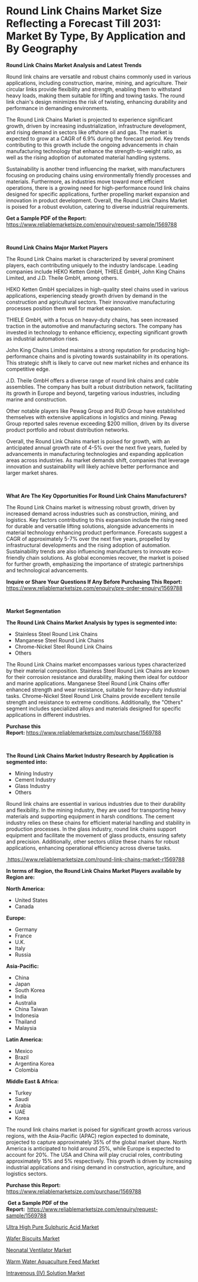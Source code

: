<p><h1>Round Link Chains Market Size Reflecting a Forecast Till 2031: Market By Type, By Application and By Geography</h1></p><p><strong>Round Link Chains Market Analysis and Latest Trends</strong></p>
<p><p>Round link chains are versatile and robust chains commonly used in various applications, including construction, marine, mining, and agriculture. Their circular links provide flexibility and strength, enabling them to withstand heavy loads, making them suitable for lifting and towing tasks. The round link chain's design minimizes the risk of twisting, enhancing durability and performance in demanding environments.</p><p>The Round Link Chains Market is projected to experience significant growth, driven by increasing industrialization, infrastructure development, and rising demand in sectors like offshore oil and gas. The market is expected to grow at a CAGR of 6.9% during the forecast period. Key trends contributing to this growth include the ongoing advancements in chain manufacturing technology that enhance the strength-to-weight ratio, as well as the rising adoption of automated material handling systems.</p><p>Sustainability is another trend influencing the market, with manufacturers focusing on producing chains using environmentally friendly processes and materials. Furthermore, as industries move toward more efficient operations, there is a growing need for high-performance round link chains designed for specific applications, further propelling market expansion and innovation in product development. Overall, the Round Link Chains Market is poised for a robust evolution, catering to diverse industrial requirements.</p></p>
<p><strong>Get a Sample PDF of the Report:&nbsp;</strong> <a href="https://www.reliablemarketsize.com/enquiry/request-sample/1569788?utm_campaign=1721&utm_medium=2&utm_source=Github&utm_content=ia&utm_term=14102024&utm_id=round-link-chains">https://www.reliablemarketsize.com/enquiry/request-sample/1569788</a></p>
<p>&nbsp;</p>
<p><strong>Round Link Chains Major Market Players</strong></p>
<p><p>The Round Link Chains market is characterized by several prominent players, each contributing uniquely to the industry landscape. Leading companies include HEKO Ketten GmbH, THIELE GmbH, John King Chains Limited, and J.D. Theile GmbH, among others. </p><p>HEKO Ketten GmbH specializes in high-quality steel chains used in various applications, experiencing steady growth driven by demand in the construction and agricultural sectors. Their innovative manufacturing processes position them well for market expansion.</p><p>THIELE GmbH, with a focus on heavy-duty chains, has seen increased traction in the automotive and manufacturing sectors. The company has invested in technology to enhance efficiency, expecting significant growth as industrial automation rises.</p><p>John King Chains Limited maintains a strong reputation for producing high-performance chains and is pivoting towards sustainability in its operations. This strategic shift is likely to carve out new market niches and enhance its competitive edge.</p><p>J.D. Theile GmbH offers a diverse range of round link chains and cable assemblies. The company has built a robust distribution network, facilitating its growth in Europe and beyond, targeting various industries, including marine and construction.</p><p>Other notable players like Pewag Group and RUD Group have established themselves with extensive applications in logistics and mining. Pewag Group reported sales revenue exceeding $200 million, driven by its diverse product portfolio and robust distribution networks.</p><p>Overall, the Round Link Chains market is poised for growth, with an anticipated annual growth rate of 4-5% over the next five years, fueled by advancements in manufacturing technologies and expanding application areas across industries. As market demands shift, companies that leverage innovation and sustainability will likely achieve better performance and larger market shares.</p></p>
<p>&nbsp;</p>
<p><strong>What Are The Key Opportunities For Round Link Chains Manufacturers?</strong></p>
<p><p>The Round Link Chains market is witnessing robust growth, driven by increased demand across industries such as construction, mining, and logistics. Key factors contributing to this expansion include the rising need for durable and versatile lifting solutions, alongside advancements in material technology enhancing product performance. Forecasts suggest a CAGR of approximately 5-7% over the next five years, propelled by infrastructural developments and the rising adoption of automation. Sustainability trends are also influencing manufacturers to innovate eco-friendly chain solutions. As global economies recover, the market is poised for further growth, emphasizing the importance of strategic partnerships and technological advancements.</p></p>
<p><strong>Inquire or Share Your Questions If Any Before Purchasing This Report:</strong> <a href="https://www.reliablemarketsize.com/enquiry/pre-order-enquiry/1569788?utm_campaign=1721&utm_medium=2&utm_source=Github&utm_content=ia&utm_term=14102024&utm_id=round-link-chains">https://www.reliablemarketsize.com/enquiry/pre-order-enquiry/1569788</a></p>
<p>&nbsp;</p>
<p><strong>Market Segmentation</strong></p>
<p><strong>The Round Link Chains Market Analysis by types is segmented into:</strong></p>
<p><ul><li>Stainless Steel Round Link Chains</li><li>Manganese Steel Round Link Chains</li><li>Chrome-Nickel Steel Round Link Chains</li><li>Others</li></ul></p>
<p><p>The Round Link Chains market encompasses various types characterized by their material composition. Stainless Steel Round Link Chains are known for their corrosion resistance and durability, making them ideal for outdoor and marine applications. Manganese Steel Round Link Chains offer enhanced strength and wear resistance, suitable for heavy-duty industrial tasks. Chrome-Nickel Steel Round Link Chains provide excellent tensile strength and resistance to extreme conditions. Additionally, the "Others" segment includes specialized alloys and materials designed for specific applications in different industries.</p></p>
<p><strong>Purchase this Report:&nbsp;</strong><a href="https://www.reliablemarketsize.com/purchase/1569788?utm_campaign=1721&utm_medium=2&utm_source=Github&utm_content=ia&utm_term=14102024&utm_id=round-link-chains">https://www.reliablemarketsize.com/purchase/1569788</a></p>
<p>&nbsp;</p>
<p><strong>The Round Link Chains Market Industry Research by Application is segmented into:</strong></p>
<p><ul><li>Mining Industry</li><li>Cement Industry</li><li>Glass Industry</li><li>Others</li></ul></p>
<p><p>Round link chains are essential in various industries due to their durability and flexibility. In the mining industry, they are used for transporting heavy materials and supporting equipment in harsh conditions. The cement industry relies on these chains for efficient material handling and stability in production processes. In the glass industry, round link chains support equipment and facilitate the movement of glass products, ensuring safety and precision. Additionally, other sectors utilize these chains for robust applications, enhancing operational efficiency across diverse tasks.</p></p>
<p><a href="https://www.reliablemarketsize.com/round-link-chains-market-r1569788?utm_campaign=1721&utm_medium=2&utm_source=Github&utm_content=ia&utm_term=14102024&utm_id=round-link-chains">&nbsp;https://www.reliablemarketsize.com/round-link-chains-market-r1569788</a></p>
<p><strong>In terms of Region, the Round Link Chains Market Players available by Region are:</strong></p>
<p>
    <p> <strong> North America: </strong>
        <ul>
            <li>United States</li>
            <li>Canada</li>
        </ul>
        </p> 
    <p> <strong> Europe: </strong>
        <ul>
            <li>Germany</li>
            <li>France</li>
            <li>U.K.</li>
            <li>Italy</li>
            <li>Russia</li>
        </ul>
        </p> 
    <p> <strong> Asia-Pacific: </strong>
        <ul>
            <li>China</li>
            <li>Japan</li>
            <li>South Korea</li>
            <li>India</li>
            <li>Australia</li>
            <li>China Taiwan</li>
            <li>Indonesia</li>
            <li>Thailand</li>
            <li>Malaysia</li>
        </ul>
        </p> 
    <p> <strong> Latin America: </strong>
        <ul>
            <li>Mexico</li>
            <li>Brazil</li>
            <li>Argentina Korea</li>
            <li>Colombia</li>
        </ul>
        </p> 
    <p> <strong> Middle East & Africa: </strong>
        <ul>
            <li>Turkey</li>
            <li>Saudi</li>
            <li>Arabia</li>
            <li>UAE</li>
            <li>Korea</li>
        </ul>
    </p>
    </p>
<p><p>The round link chains market is poised for significant growth across various regions, with the Asia-Pacific (APAC) region expected to dominate, projected to capture approximately 35% of the global market share. North America is anticipated to hold around 25%, while Europe is expected to account for 20%. The USA and China will play crucial roles, contributing approximately 15% and 5% respectively. This growth is driven by increasing industrial applications and rising demand in construction, agriculture, and logistics sectors.</p></p>
<p><strong>Purchase this Report: </strong><a href="https://www.reliablemarketsize.com/purchase/1569788?utm_campaign=1721&utm_medium=2&utm_source=Github&utm_content=ia&utm_term=14102024&utm_id=round-link-chains">https://www.reliablemarketsize.com/purchase/1569788</a></p>
<p>&nbsp;<strong>Get a Sample PDF of the Report:&nbsp;&nbsp;</strong><a href="https://www.reliablemarketsize.com/enquiry/request-sample/1569788?utm_campaign=1721&utm_medium=2&utm_source=Github&utm_content=ia&utm_term=14102024&utm_id=round-link-chains">https://www.reliablemarketsize.com/enquiry/request-sample/1569788</a></p>
<p><strong></strong></p>
<p><p><a href="https://www.linkedin.com/pulse/exploring-ultra-high-pure-sulphuric-acid-market-dynamics-yynrc?trk=public_post_embed_feed-article-content&utm_campaign=1721&utm_medium=2&utm_source=Github&utm_content=ia&utm_term=14102024&utm_id=round-link-chains">Ultra High Pure Sulphuric Acid Market</a></p><p><a href="https://www.linkedin.com/pulse/wafer-biscuits-market-size-share-competitive-landscape-trend-tv7gc?trk=public_post_embed_feed-article-content&utm_campaign=1721&utm_medium=2&utm_source=Github&utm_content=ia&utm_term=14102024&utm_id=round-link-chains">Wafer Biscuits Market</a></p><p><a href="https://www.linkedin.com/pulse/emerging-trends-neonatal-ventilator-market-global-outlook-k0pae?trk=public_post_embed_feed-article-content&utm_campaign=1721&utm_medium=2&utm_source=Github&utm_content=ia&utm_term=14102024&utm_id=round-link-chains">Neonatal Ventilator Market</a></p><p><a href="https://www.linkedin.com/pulse/global-warm-water-aquaculture-feed-market-opportunities-challenges2024-vrluc?trk=public_post_embed_feed-article-content&utm_campaign=1721&utm_medium=2&utm_source=Github&utm_content=ia&utm_term=14102024&utm_id=round-link-chains">Warm Water Aquaculture Feed Market</a></p><p><a href="https://www.linkedin.com/pulse/intravenous-iv-solution-market-penetration-strategies-nytic?trk=public_post_embed_feed-article-content&utm_campaign=1721&utm_medium=2&utm_source=Github&utm_content=ia&utm_term=14102024&utm_id=round-link-chains">Intravenous (IV) Solution Market</a></p></p>